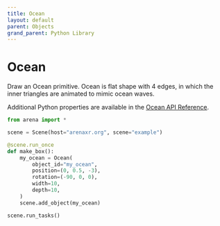 ```yaml
---
title: Ocean
layout: default
parent: Objects
grand_parent: Python Library
---
```


# Ocean

Draw an Ocean primitive. Ocean is flat shape with 4 edges, in which the inner triangles are animated to mimic ocean waves.

Additional Python properties are available in the [Ocean API Reference](/content/python-api/objects/ocean).

```python
from arena import *

scene = Scene(host="arenaxr.org", scene="example")

@scene.run_once
def make_box():
    my_ocean = Ocean(
        object_id="my_ocean",
        position=(0, 0.5, -3),
        rotation=(-90, 0, 0),
        width=10,
        depth=10,
    )
    scene.add_object(my_ocean)

scene.run_tasks()
```
